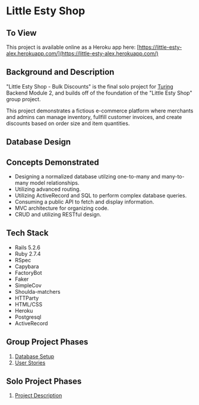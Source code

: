 # Little Esty Shop

## To View

This project is available online as a Heroku app here: [https://little-esty-alex.herokuapp.com/](https://little-esty-alex.herokuapp.com/)

## Background and Description

"Little Esty Shop - Bulk Discounts" is the final solo project for [Turing](https://turing.edu/) Backend Module 2, and builds off of the foundation of the "Little Esty Shop" group project.

This project demonstrates a fictious e-commerce platform where merchants and admins can manage inventory, fullfill customer invoices, and create discounts based on order size and item quantities. 

## Database Design


## Concepts Demonstrated

- Designing a normalized database utilzing one-to-many and many-to-many model relationships. 
- Utilizing advanced routing. 
- Utilizing ActiveRecord and SQL to perform complex database queries. 
- Consuming a public API to fetch and display information. 
- MVC architecture for organizing code. 
- CRUD and utilizing RESTful design.

## Tech Stack

- Rails 5.2.6
- Ruby 2.7.4
- RSpec
- Capybara
- FactoryBot
- Faker
- SimpleCov
- Shoulda-matchers
- HTTParty
- HTML/CSS
- Heroku
- Postgresql
- ActiveRecord

## Group Project Phases

1. [Database Setup](./doc/db_setup.md)
1. [User Stories](./doc/user_stories.md)

## Solo Project Phases

1. [Project Description](https://backend.turing.edu/module2/projects/bulk_discounts)